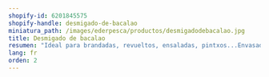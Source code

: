 ```yaml
---
shopify-id: 6201845575
shopify-handle: desmigado-de-bacalao
miniatura_path: /images/ederpesca/productos/desmigadodebacalao.jpg
title: Desmigado de bacalao
resumen: "Ideal para brandadas, revueltos, ensaladas, pintxos...Envasado: bandeja de 1 kg aprox."
lang: fr
orden: 2
---
```

